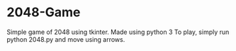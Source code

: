 # 2048-Game
Simple game of 2048 using tkinter.
Made using python 3
To play, simply run python 2048.py and move using arrows.
